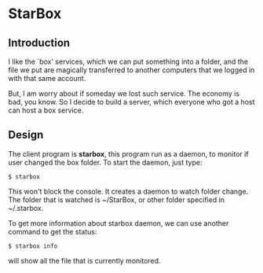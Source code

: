 # StarBox

## Introduction

I like the `box' services, which we can put something into a folder, and
the file we put are magically transferred to another computers that we
logged in with that same account.

But, I am worry about if someday we lost such service. The economy is bad,
you know. So I decide to build a server, which everyone who got a host
can host a box service.

## Design

The client program is __starbox__, this program run as a daemon, to monitor
if user changed the box folder. To start the daemon, just type:

    $ starbox

This won't block the console. It creates a daemon to watch folder change.
The folder that is watched is ~/StarBox, or other folder specified in
~/.starbox.

To get more information about starbox daemon, we can use another command to
get the status:

    $ starbox info

will show all the file that is currently monitored.


